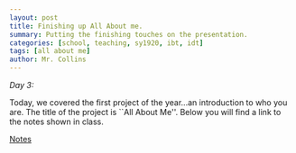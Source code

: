 ```yaml
---
layout: post
title: Finishing up All About me.
summary: Putting the finishing touches on the presentation.
categories: [school, teaching, sy1920, ibt, idt]
tags: [all about me]
author: Mr. Collins
---
```


*Day 3:*

Today, we covered the first project of the year...an introduction to who you are.  The title of the project is ``All About Me''.  Below you will find a link to the notes shown in class.

[Notes](/assets/docs/sy1920/notes/07aug19.pdf)
